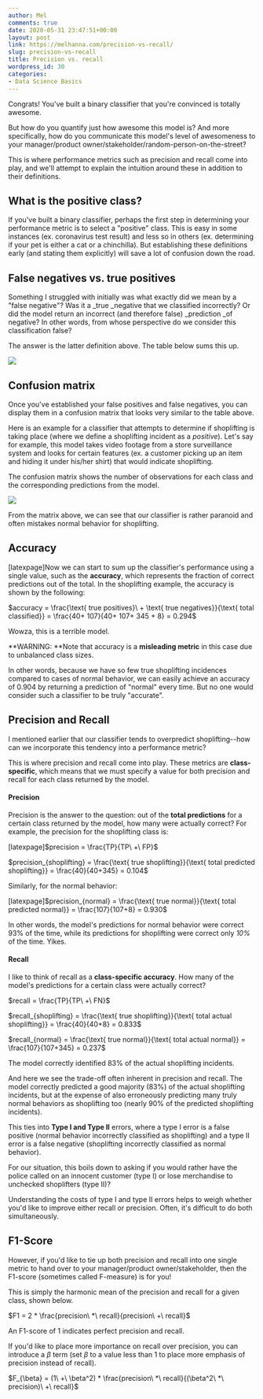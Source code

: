 ```yaml
---
author: Mel
comments: true
date: 2020-05-31 23:47:51+00:00
layout: post
link: https://melhanna.com/precision-vs-recall/
slug: precision-vs-recall
title: Precision vs. recall
wordpress_id: 30
categories:
- Data Science Basics
---
```





Congrats!  You've built a binary classifier that you're convinced is totally awesome.







But how do you quantify just how awesome this model is?  And more specifically, how do you communicate this model's level of awesomeness to your manager/product owner/stakeholder/random-person-on-the-street?







This is where performance metrics such as precision and recall come into play, and we'll attempt to explain the intuition around these in addition to their definitions.







## What is the positive class?







If you've built a binary classifier, perhaps the first step in determining your performance metric is to select a "positive" class.  This is easy in some instances (ex. coronavirus test result) and less so in others (ex. determining if your pet is either a cat or a chinchilla).  But establishing these definitions early (and stating them explicitly) will save a lot of confusion down the road.







## False negatives vs. true positives







Something I struggled with initially was what exactly did we mean by a "false negative"?  Was it a _true _negative that we classified incorrectly?  Or did the model return an incorrect (and therefore false) _prediction _of negative?  In other words, from whose perspective do we consider this classification false?







The answer is the latter definition above.  The table below sums this up.








![](https://melhanna.com/wp-content/uploads/2020/06/Capture-5.png)








## Confusion matrix







Once you've established your false positives and false negatives, you can display them in a confusion matrix that looks very similar to the table above.







Here is an example for a classifier that attempts to determine if shoplifting is taking place (where we define a shoplifting incident as a _positive_).  Let's say for example, this model takes video footage from a store surveillance system and looks for certain features (ex. a customer picking up an item and hiding it under his/her shirt) that would indicate shoplifting.







The confusion matrix shows the number of observations for each class and the corresponding predictions from the model.





![](https://melhanna.com/wp-content/uploads/2020/05/download-5.png)





From the matrix above, we can see that our classifier is rather paranoid and often mistakes normal behavior for shoplifting.







## Accuracy







[latexpage]Now we can start to sum up the classifier's performance using a single value, such as the **accuracy**, which represents the fraction of correct predictions out of the total.  In the shoplifting example, the accuracy is shown by the following:







$accuracy = \frac{\text{ true positives}\ + \text{ true negatives}}{\text{ total classified}} = \frac{40+ 107}{40+ 107+ 345 + 8} = 0.294$







Wowza, this is a terrible model.







**WARNING: **Note that accuracy is a **misleading metric** in this case due to unbalanced class sizes.







In other words,  because we have so few true shoplifting incidences compared to cases of normal behavior, we can easily achieve an accuracy of 0.904 by returning a prediction of "normal" every time.  But no one would consider such a classifier to be truly "accurate".







## Precision and Recall







I mentioned earlier that our classifier tends to overpredict shoplifting--how can we incorporate this tendency into a performance metric?







This is where precision and recall come into play.  These metrics are **class-specific**, which means that we must specify a value for both precision and recall for each class returned by the model.







#### Precision







Precision is the answer to the question: out of the **total predictions** for a certain class returned by the model, how many were actually correct?  For example, the precision for the shoplifting class is:







[latexpage]$precision = \frac{TP}{TP\ +\ FP}$







$precision_{shoplifting} = \frac{\text{ true shoplifting}}{\text{ total predicted shoplifting}} = \frac{40}{40+345} = 0.104$







Similarly, for the normal behavior:







[latexpage]$precision_{normal} = \frac{\text{ true normal}}{\text{ total predicted normal}} = \frac{107}{107+8} = 0.930$







In other words, the model's predictions for normal behavior were correct 93% of the time, while its predictions for shoplifting were correct only _10%_ of the time.  Yikes.







#### Recall







I like to think of recall as a **class-specific accuracy**.  How many of the model's predictions for a certain class were actually correct?







$recall = \frac{TP}{TP\ +\ FN}$







$recall_{shoplifting} = \frac{\text{ true shoplifting}}{\text{ total actual shoplifting}} = \frac{40}{40+8} = 0.833$







$recall_{normal} = \frac{\text{ true normal}}{\text{ total actual normal}} = \frac{107}{107+345} = 0.237$







The model correctly identified 83% of the actual shoplifting incidents.







And here we see the trade-off often inherent in precision and recall.  The model correctly predicted a good majority (83%) of the actual shoplifting incidents, but at the expense of also erroneously predicting many truly normal behaviors as shoplifting too (nearly 90% of the predicted shoplifting incidents).







This ties into **Type I and Type II** errors, where a type I error is a false positive (normal behavior incorrectly classified as shoplifting) and a type II error is a false negative (shoplifting incorrectly classified as normal behavior).  







For our situation, this boils down to asking if you would rather have the police called on an innocent customer (type I) or lose merchandise to unchecked shoplifters (type II)?  







Understanding the costs of type I and type II errors helps to weigh whether you'd like to improve either recall or precision.  Often, it's difficult to do both simultaneously.







## F1-Score







However, if you'd like to tie up both precision and recall into one single metric to hand over to your manager/product owner/stakeholder, then the F1-score (sometimes called F-measure) is for you!







This is simply the harmonic mean of the precision and recall for a given class, shown below.







$F1 = 2 * \frac{precision\ *\ recall}{precision\ +\ recall}$







An F1-score of 1 indicates perfect precision and recall.







If you'd like to place more importance on recall over precision, you can introduce a $\beta$ term (set $\beta$ to a value less than 1 to place more emphasis of precision instead of recall).







$F_{\beta} = (1\ +\ \beta^2) * \frac{precision\ *\ recall}{(\beta^2\ *\ precision)\ +\ recall}$



